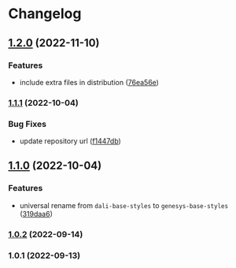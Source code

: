 # Changelog

## [1.2.0](https://github.com/DevoInc/genesys-base-styles/compare/v1.1.1...v1.2.0) (2022-11-10)


### Features

* include extra files in distribution ([76ea56e](https://github.com/DevoInc/genesys-base-styles/commit/76ea56ebe98d6510ed08b9fdc96ecf57de8d9765))

### [1.1.1](https://github.com/DevoInc/genesys-base-styles/compare/v1.1.0...v1.1.1) (2022-10-04)


### Bug Fixes

* update repository url ([f1447db](https://github.com/DevoInc/genesys-base-styles/commit/f1447db6bf60b5278d64749cd3ad5b89970c2363))

## [1.1.0](https://gitlab.devotools.com/teams/activeboards/quvis/genesys-base-styles/compare/v1.0.2...v1.1.0) (2022-10-04)


### Features

* universal rename from `dali-base-styles` to `genesys-base-styles` ([319daa6](https://gitlab.devotools.com/teams/activeboards/quvis/genesys-base-styles/commit/319daa60f8bf5229dd90609fc2d35179e9f917fa))

### [1.0.2](https://gitlab.devotools.com/teams/activeboards/quvis/dali-base-styles/compare/v1.0.1...v1.0.2) (2022-09-14)

### 1.0.1 (2022-09-13)